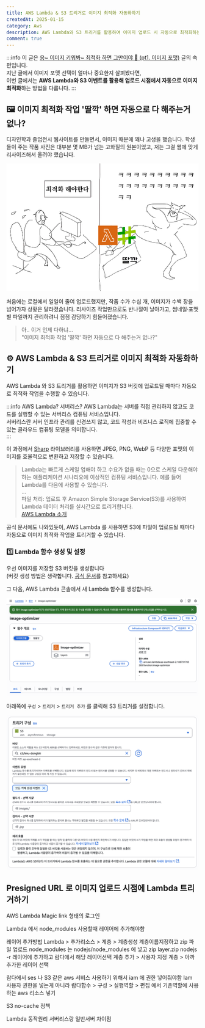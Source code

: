 ```yaml
---
title: AWS Lambda & S3 트리거로 이미지 최적화 자동화하기
createdAt: 2025-01-15
category: Aws
description: AWS Lambda와 S3 트리거를 활용하여 이미지 업로드 시 자동으로 최적화하는 방법에 대해 알아봅니다. Sharp 라이브러리를 사용하여 JPEG, PNG, WebP 등 다양한 포맷의 이미지를 효율적으로 변환하고 저장하는 과정을 다룹니다.
comment: true
---
```


:::info
이 글은 [응~ 이미지 키워봐~ 최적화 하면 그만이야 🤡 (pt1. 이미지 포맷)](../Web/image-format.md) 글의 속편입니다.  
지난 글에서 이미지 포맷 선택이 얼마나 중요한지 살펴봤다면, <br/>
이번 글에서는 **AWS Lambda와 S3 이벤트를 활용해 업로드 시점에서 자동으로 이미지 최적화**하는 방법을 다룹니다.
:::

## 🖼️ 이미지 최적화 작업 '딸깍' 하면 자동으로 다 해주는거 없나?

디자인학과 졸업전시 웹사이트를 만들면서, 이미지 때문에 꽤나 고생을 했습니다.
학생들이 주는 작품 사진은 대부분 몇 MB가 넘는 고화질의 원본이었고, 저는 그걸 웹에 맞게 리사이즈해서 올려야 했습니다.

![최적화 해야한다.... vs 딸깍!](./img/lambda-img-optimization/optimize.jpg)

처음에는 로컬에서 일일이 줄여 업로드했지만, 작품 수가 수십 개, 이미지가 수백 장을 넘어가자 상황은 달라졌습니다.
리사이즈 작업만으로도 반나절이 날아가고, 썸네일·포맷별 파일까지 관리하려니 점점 감당하기 힘들어졌습니다.

> 아.. 이거 언제 다하냐... <br/>
> "이미지 최적화 작업 '딸깍' 하면 자동으로 다 해주는거 없나?"

## ⚙️ AWS Lambda & S3 트리거로 이미지 최적화 자동화하기

AWS Lambda 와 S3 트리거를 활용하면 이미지가 S3 버킷에 업로드될 때마다 자동으로 최적화 작업을 수행할 수 있습니다. <br/>

:::info AWS Lambda? 서버리스?
AWS Lambda는 서버를 직접 관리하지 않고도 코드를 실행할 수 있는 서버리스 컴퓨팅 서비스입니다. <br/>
서버리스란 서버 인프라 관리를 신경쓰지 않고, 코드 작성과 비즈니스 로직에 집중할 수 있는 클라우드 컴퓨팅 모델을 의미합니다. <br/>
:::

이 과정에서 [Sharp](https://sharp.pixelplumbing.com/) 라이브러리를 사용하면 JPEG, PNG, WebP 등 다양한 포맷의 이미지를 효율적으로 변환하고 저장할 수 있습니다.

> Lambda는 빠르게 스케일 업해야 하고 수요가 없을 때는 0으로 스케일 다운해야 하는 애플리케이션 시나리오에 이상적인 컴퓨팅 서비스입니다. 예를 들어 Lambda를 다음에 사용할 수 있습니다. <br/>
> ... <br/>
> 파일 처리: 업로드 후 Amazon Simple Storage Service(S3)를 사용하여 Lambda 데이터 처리를 실시간으로 트리거합니다. <br/>
> [AWS Lambda 소개](https://docs.aws.amazon.com/ko_kr/lambda/latest/dg/welcome.html)

공식 문서에도 나와있듯이, AWS Lambda 를 사용하면 S3에 파일이 업로드될 때마다 자동으로 이미지 최적화 작업을 트리거할 수 있습니다.

### 1️⃣ Lambda 함수 생성 및 설정

우선 이미지를 저장할 S3 버킷을 생성합니다 <br/>
(버킷 생성 방법은 생략합니다. [공식 문서](https://docs.aws.amazon.com/ko_kr/AmazonS3/latest/userguide/create-bucket-overview.html)를 참고하세요)

그 다음, AWS Lambda 콘솔에서 새 Lambda 함수를 생성합니다.

![Lambda 함수 생성](./img/lambda-img-optimization/setup-lambda.png)

아래쪽에 `구성` > `트리거` > `트리거 추가` 를 클릭해 S3 트리거를 설정합니다.

![S3 Trigger 설정](./img/lambda-img-optimization/setup-trigger.png)

## Presigned URL 로 이미지 업로드 시점에 Lambda 트리거하기



AWS Lambda
Magic link 형태의 로그인

Lambda 에서 node_modules 사용할때
레이어에 추가해야함

레이어 추가방법
Lambda > 추가리소스 > 계층 > 계층생성
계층이름지정하고 zip 파일 업로드
node_modules 는
nodejs/node_modules 에 넣고
zip layer.zip nodejs -r
레이어에 추가하고 람다에서 해당 레이어선택
계층 추가 > 사용자 지정 계층 > 아까 추가한 레이어 선택

람다에서 ses 나 S3 같은 aws 서비스 사용하기 위해서 iam 에 권한 넣어줘야함
Iam 사용자 권한을 넣는게 아니라
람다함수 > 구성 > 실행역할 > 편집 에서 기존역할에 사용하는 aws 리소스 넣기

S3 no-cache 정책

Lambda 동작원리
서버리스랑 일반서버 차이점
